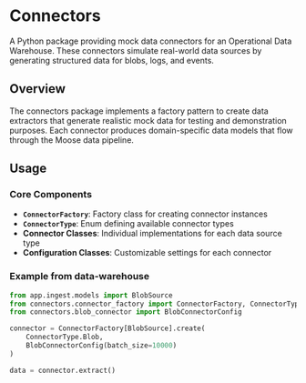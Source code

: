 # Connectors

A Python package providing mock data connectors for an Operational Data Warehouse. These connectors simulate real-world data sources by generating structured data for blobs, logs, and events.

## Overview

The connectors package implements a factory pattern to create data extractors that generate realistic mock data for testing and demonstration purposes. Each connector produces domain-specific data models that flow through the Moose data pipeline.

## Usage

### Core Components

- **`ConnectorFactory`**: Factory class for creating connector instances
- **`ConnectorType`**: Enum defining available connector types
- **Connector Classes**: Individual implementations for each data source type
- **Configuration Classes**: Customizable settings for each connector

### Example from data-warehouse

```python
from app.ingest.models import BlobSource
from connectors.connector_factory import ConnectorFactory, ConnectorType
from connectors.blob_connector import BlobConnectorConfig

connector = ConnectorFactory[BlobSource].create(
    ConnectorType.Blob,
    BlobConnectorConfig(batch_size=10000)
)

data = connector.extract()
```
